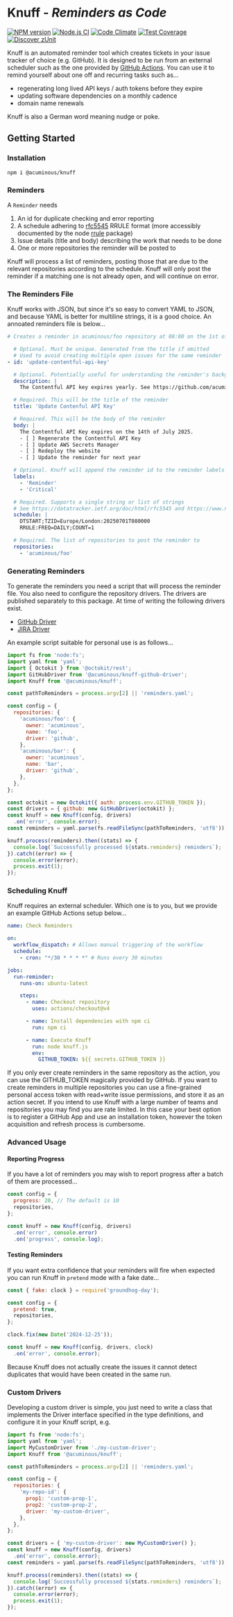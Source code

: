 # Knuff - *Reminders as Code*

[![NPM version](https://img.shields.io/npm/v/@acuminous/knuff.svg?style=flat-square)](https://www.npmjs.com/package/@acuminous/knuff)
[![Node.js CI](https://github.com/acuminous/knuff/workflows/Node.js%20CI/badge.svg)](https://github.com/acuminous/actions?query=workflow%3A%22Node.js+CI%22)
[![Code Climate](https://codeclimate.com/github/acuminous/knuff/badges/gpa.svg)](https://codeclimate.com/github/acuminous/knuff)
[![Test Coverage](https://codeclimate.com/github/acuminous/knuff/badges/coverage.svg)](https://codeclimate.com/github/acuminous/knuff/coverage)
[![Discover zUnit](https://img.shields.io/badge/Discover-zUnit-brightgreen)](https://www.npmjs.com/package/zunit)

Knuff is an automated reminder tool which creates tickets in your issue tracker of choice (e.g. GitHub). It is designed to be run from an external scheduler such as the one provided by [GitHub Actions](https://docs.github.com/en/actions/writing-workflows/choosing-when-your-workflow-runs/events-that-trigger-workflows#schedule). You can use it to remind yourself about one off and recurring tasks such as...

- regenerating long lived API keys / auth tokens before they expire
- updating software dependencies on a monthly cadence
- domain name renewals

Knuff is also a German word meaning nudge or poke.

## Getting Started

### Installation
```
npm i @acuminous/knuff
```

### Reminders
A `Reminder` needs 

1. An id for duplicate checking and error reporting
2. A schedule adhering to [rfc5545](https://datatracker.ietf.org/doc/html/rfc5545) RRULE format (more accessibly documented by the node [rrule](https://www.npmjs.com/package/rrule) package)
3. Issue details (title and body) describing the work that needs to be done
4. One or more repositories the reminder will be posted to

Knuff will process a list of reminders, posting those that are due to the relevant repositories according to the schedule. Knuff will only post the reminder if a matching one is not already open, and will continue on error.

### The Reminders File
Knuff works with JSON, but since it's so easy to convert YAML to JSON, and because YAML is better for multiline strings, it is a good choice. An annoated reminders file is below...

```yaml
# Creates a reminder in acuminous/foo repository at 08:00 on the 1st of July 2025

  # Optional. Must be unique. Generated from the title if omitted
  # Used to avoid creating multiple open issues for the same reminder
- id: 'update-contentful-api-key'

  # Optional. Potentially useful for understanding the reminder's background 
  description: |
    The Contentful API key expires yearly. See https://github.com/acuminous/foo/blog/master/README.md#api-key for more details

  # Required. This will be the title of the reminder
  title: 'Update Contenful API Key'

  # Required. This will be the body of the reminder
  body: |
    The Contentful API Key expires on the 14th of July 2025.
    - [ ] Regenerate the Contentful API Key
    - [ ] Update AWS Secrets Manager
    - [ ] Redeploy the website
    - [ ] Update the reminder for next year

  # Optional. Knuff will append the reminder id to the reminder labels and use it prevent creating duplicates
  labels:
    - 'Reminder'
    - 'Critical'

  # Required. Supports a single string or list of strings
  # See https://datatracker.ietf.org/doc/html/rfc5545 and https://www.npmjs.com/package/rrule
  schedule: |
    DTSTART;TZID=Europe/London:20250701T080000
    RRULE:FREQ=DAILY;COUNT=1

  # Required. The list of repositories to post the reminder to
  repositories: 
    - 'acuminous/foo'
```

### Generating Reminders
To generate the reminders you need a script that will process the reminder file. You also need to configure the repository drivers. The drivers are published separately to this package. At time of writing the following drivers exist.

- [GitHub Driver](https://www.npmjs.com/package/@acuminous/knuff-github-driver)
- [JIRA Driver](https://www.youtube.com/watch?v=LPCUAgzUt2k)

An example script suitable for personal use is as follows...

```js
import fs from 'node:fs';
import yaml from 'yaml';
import { Octokit } from '@octokit/rest';
import GitHubDriver from '@acuminous/knuff-github-driver';
import Knuff from '@acuminous/knuff';

const pathToReminders = process.argv[2] || 'reminders.yaml';

const config = {
  repositories: {
    'acuminous/foo': {
      owner: 'acuminous',
      name: 'foo',
      driver: 'github',
    },
    'acuminous/bar': {
      owner: 'acuminous',
      name: 'bar',
      driver: 'github',
    },
  },
};

const octokit = new Octokit({ auth: process.env.GITHUB_TOKEN });
const drivers = { github: new GitHubDriver(octokit) };
const knuff = new Knuff(config, drivers)
  .on('error', console.error);
const reminders = yaml.parse(fs.readFileSync(pathToReminders, 'utf8'));

knuff.process(reminders).then((stats) => {
  console.log(`Successfully processed ${stats.reminders} reminders`);
}).catch((error) => {
  console.error(error);
  process.exit(1);
});
```

### Scheduling Knuff
Knuff requires an external scheduler. Which one is to you, but we provide an example GitHub Actions setup below...

```yaml
name: Check Reminders

on:
  workflow_dispatch: # Allows manual triggering of the workflow
  schedule:
    - cron: "*/30 * * * *" # Runs every 30 minutes

jobs:
  run-reminder:
    runs-on: ubuntu-latest

    steps:
      - name: Checkout repository
        uses: actions/checkout@v4

      - name: Install dependencies with npm ci
        run: npm ci

      - name: Execute Knuff
        run: node knuff.js
        env:
          GITHUB_TOKEN: ${{ secrets.GITHUB_TOKEN }}
```
If you only ever create reminders in the same repository as the action, you can use the GITHUB_TOKEN magically provided by GitHub. If you want to create reminders in multiple repositories you can use a fine-grained personal access token with read+write issue permissions, and store it as an action secret. If you intend to use Knuff with a large number of teams and repositories you may find you are rate limited. In this case your best option is to register a GitHub App and use an installation token, however the token acquisition and refresh process is cumbersome.

### Advanced Usage

#### Reporting Progress
If you have a lot of reminders you may wish to report progress after a batch of them are processed...
```js
const config = {
  progress: 20, // The default is 10
  repositories,
};

const knuff = new Knuff(config, drivers)
  .on('error', console.error)
  .on('progress', console.log);
````

#### Testing Reminders
If you want extra confidence that your reminders will fire when expected you can run Knuff in `pretend` mode with a fake date...
```js
const { fake: clock } = require('groundhog-day');

const config = {
  pretend: true,
  repositories,
};

clock.fix(new Date('2024-12-25'));

const knuff = new Knuff(config, drivers, clock)
  .on('error', console.error);
```
Because Knuff does not actually create the issues it cannot detect duplicates that would have been created in the same run.

### Custom Drivers
Developing a custom driver is simple, you just need to write a class that implements the Driver interface specified in the type definitions, and configure it in your Knuff script, e.g.

```js
import fs from 'node:fs';
import yaml from 'yaml';
import MyCustomDriver from './my-custom-driver';
import Knuff from '@acuminous/knuff';

const pathToReminders = process.argv[2] || 'reminders.yaml';

const config = {
  repositories: {
    'my-repo-id': {
      prop1: 'custom-prop-1',
      prop2: 'custom-prop-2',
      driver: 'my-custom-driver',
    },
  },
};

const drivers = { 'my-custom-driver': new MyCustomDriver() };
const knuff = new Knuff(config, drivers)
  .on('error', console.error);
const reminders = yaml.parse(fs.readFileSync(pathToReminders, 'utf8'));

knuff.process(reminders).then((stats) => {
  console.log(`Successfully processed ${stats.reminders} reminders`);
}).catch((error) => {
  console.error(error);
  process.exit(1);
});
```
